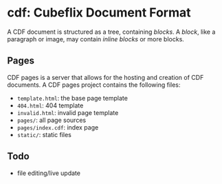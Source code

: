# cdf: Cubeflix Document Format

A CDF document is structured as a tree, containing *blocks*. A *block*, like a paragraph or image, may contain *inline blocks* or more blocks.

## Pages

CDF pages is a server that allows for the hosting and creation of CDF documents. A CDF pages project contains the following files:

* `template.html`: the base page template
* `404.html`: 404 template
* `invalid.html`: invalid page template
* `pages/`: all page sources
* `pages/index.cdf`: index page
* `static/`: static files

## Todo

* file editing/live update